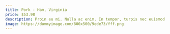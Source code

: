 ```yaml
---
title: Pork - Ham, Virginia
price: $53.98
description: Proin eu mi. Nulla ac enim. In tempor, turpis nec euismod scelerisque, quam turpis adipiscing lorem, vitae mattis nibh ligula nec sem.
image: https://dummyimage.com/800x500/9ede73/fff.png
---
```

